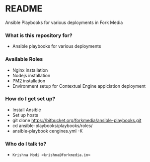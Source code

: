 # README #

Ansible Playbooks for various deployments in Fork Media

### What is this repository for? ###

* Ansible playbooks for various deployments

### Available Roles ###

* Nginx installation
* Nodejs installation
* PM2 installation
* Environment setup for Contextual Engine applciation deployment

### How do I get set up? ###

* Install Ansible
* Set up hosts
* git clone https://bitbucket.org/forkmedia/ansible-playbooks.git
* cd ansible-playbooks/playbooks/roles/
* ansible-playbook cengines.yml -K

### Who do I talk to? ###

* `Krishna Modi <krishna@forkmedia.in>`